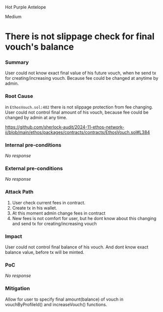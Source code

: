 Hot Purple Antelope

Medium

# There is not slippage check for final vouch's balance

### Summary

User could not know exact final value of his future vouch, when he send tx for creating/increasing vouch. Because fee could be changed at anytime by admin.

### Root Cause

in `EthosVouch.sol:402` there is not slippage protection from fee changing. User could not control final amount of his vouch, because fee could be changed by admin at any time.

https://github.com/sherlock-audit/2024-11-ethos-network-ii/blob/main/ethos/packages/contracts/contracts/EthosVouch.sol#L384

### Internal pre-conditions

_No response_

### External pre-conditions

_No response_

### Attack Path

1. User check current fees in contract.
2. Create tx in his wallet.
3. At this moment admin change fees in contract
4. New fees is not comfort for user, but he dont know about this changing and send tx for creating/increasing vouch

### Impact

User could not control final balance of his vouch. And dont know exact balance value, before tx will be minted.

### PoC

_No response_

### Mitigation

Allow for user to specify final amount(balance) of vouch in vouchByProfileId() and increaseVouch() functions.